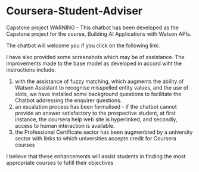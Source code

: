 # Coursera-Student-Adviser
Capstone project
WARNING - This chatbot has been developed as the Capstone project for the course, Building AI Applications with Watson APIs.

The chatbot will welcome you if you click on the following link:


I have also provided some screenshots which may be of assistance.
The improvements made to the base model as developed in accord wiht the instructions include:
1. with the assistance of fuzzy matching, which augments the ability of Watson Assistant to recognise misspelled entity values, and the use of slots, we have installed some background questions to facilitate the Chatbot addressing the enquirer questions.
2. an escalation process has been formalised - if the chatbot cannot provide an answer satisfactory to the prospective student, at first instance, the coursera help web site is hyperlinked, and secondly, access to human interaction is available.
3. the Professional Certificate sector has been augmenbted by a university sector with links to which universities accepte credit for Coursera courses

I believe that these enhancements will assist students in finding the most appropriate courses to fufill their objectives
